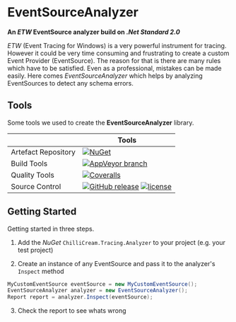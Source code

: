 # EventSourceAnalyzer

**An *ETW* EventSource analyzer build on *.Net Standard 2.0***

*ETW* (Event Tracing for Windows) is a very powerful instrument for tracing. However it could be very time consuming and frustrating to create a custom Event Provider (EventSource). The reason for that is there are many rules which have to be satisfied. Even as a professional, mistakes can be made easily. Here comes *EventSourceAnalyzer* which helps by analyzing EventSources to detect any schema errors.

## Tools

Some tools we used to create the **EventSourceAnalyzer** library.

|                       | Tools |
| --------------------- | ----- |
| Artefact Repository | [![NuGet](https://img.shields.io/nuget/v/ChilliCream.Tracing.Analyzer.svg)](https://www.nuget.org/packages/ChilliCream.Tracing.Analyzer) |
| Build Tools         | [![AppVeyor branch](https://img.shields.io/appveyor/ci/rstaib/EventSourceAnalyzer/master.svg)](https://ci.appveyor.com/project/rstaib/eventsourceanalyzer-322tu) |
| Quality Tools       | [![Coveralls](https://img.shields.io/coveralls/ChilliCream/EventSourceAnalyzer.svg)](https://coveralls.io/github/ChilliCream/EventSourceAnalyzer?branch=master) |
| Source Control      | [![GitHub release](https://img.shields.io/github/release/ChilliCream/EventSourceAnalyzer.svg)](https://github.com/ChilliCream/EventSourceAnalyzer/releases) [![license](https://img.shields.io/github/license/ChilliCream/EventSourceAnalyzer.svg)](https://github.com/ChilliCream/EventSourceAnalyzer/blob/raf/dev/LICENSE) |

## Getting Started

Getting started in three steps.

1. Add the *NuGet* `ChilliCream.Tracing.Analyzer` to your project (e.g. your test project)

2. Create an instance of any EventSource and pass it to the analyzer's `Inspect` method

```csharp
MyCustomEventSource eventSource = new MyCustomEventSource();
EventSourceAnalyzer analyzer = new EventSourceAnalyzer();
Report report = analyzer.Inspect(eventSource);
```

3. Check the report to see whats wrong